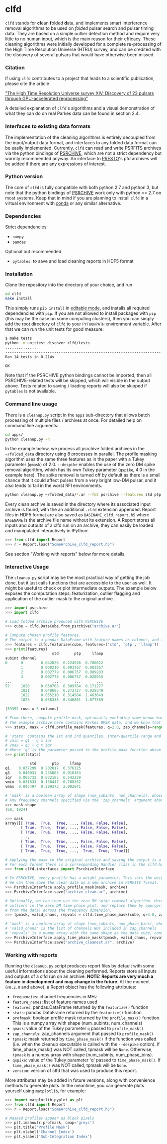 # clfd

``clfd`` stands for **cl**ean **f**olded **d**ata, and implements smart interference removal algorithms to be used on _folded_ pulsar search and pulsar timing data. They are based on a simple outlier detection method and require very little to no human input, which is the main reason for their efficacy. These cleaning algorithms were initially developed for a complete re-processing of the High Time Resolution Universe (HTRU) survey, and can be credited with the discovery of several pulsars that would have otherwise been missed. 

### Citation

If using ``clfd`` contributes to a project that leads to a scientific publication, please cite the article

["The High Time Resolution Universe survey XIV: Discovery of 23 pulsars through GPU-accelerated reprocessing"](https://arxiv.org/abs/1811.04929)

A detailed explanation of ``clfd``'s algorithms and a visual demonstration of what they can do on real Parkes data can be found in section 2.4.

### Interfaces to existing data formats

The implementation of the cleaning algorithms is entirely decoupled from the input/output data format, and interfaces to any folded data format can be easily implemented. Currently, ``clfd`` can read and write PSRFITS archives via the python bindings of [PSRCHIVE](http://psrchive.sourceforge.net/), which are not a strict dependency but warmly recommended anyway. An interface to [PRESTO](https://www.cv.nrao.edu/~sransom/presto/)'s pfd archives will be added if there are any expressions of interest.

### Python version

The core of ``clfd`` is fully compatible with both python 2.7 and python 3, but note that the python bindings of [PSRCHIVE](http://psrchive.sourceforge.net/) work only with python <= 2.7 on most systems. Keep that in mind if you are planning to install ``clfd`` in a virtual environment with [conda](https://conda.io/docs/user-guide/tasks/manage-environments.html) or any similar alternative.


### Dependencies

Strict dependencies:

- ``numpy``
- ``pandas``

Optional but recommended:

- ``pytables``: to save and load cleaning reports in HDF5 format

### Installation

Clone the repository into the directory of your choice, and run

```bash
cd clfd
make install
```

This simply runs ``pip install`` in [editable mode](https://pip.pypa.io/en/latest/reference/pip_install/#editable-installs), and installs all required dependencies with ``pip``. If you are not allowed to install packages with ``pip`` (this may be the case on some computing clusters), then you can simply add the root directory of ``clfd`` to your ``PYTHONPATH`` environment variable. After that we can run the unit tests for good measure:

```bash
$ make tests
python -m unittest discover clfd/tests
..............
----------------------------------------------------------------------
Ran 14 tests in 0.214s

OK
```

Note that if the PSRCHIVE python bindings cannot be imported, then all PSRCHIVE-related tests will be skipped, which will visible in the output above. Tests related to saving / loading reports will also be skipped if ``pytables`` is not available.

### Command line usage

There is a ``cleanup.py`` script in the ``apps`` sub-directory that allows batch processing of multiple files / archives at once. For detailed help on command line arguments:

```bash
cd apps/
python cleanup.py -h
```

In the example below, we process all psrchive folded archives in the ``~/folded_data`` directory using 8 processes in parallel. The profile masking algorithm uses the same three features as in the paper with a Tukey parameter (``qmask``) of 2.0. ``--despike`` enables the use of the zero DM spike removal algorithm, which has its own Tukey parameter (``qspike``, 4.0 in the example here). The spike removal is turned off by default as there is a small chance that it could affect pulses from a very bright low-DM pulsar, and it also tends to fail in the worst RFI environments.

```bash
python cleanup.py ~/folded_data/*.ar --fmt psrchive --features std ptp lfamp --qmask 2.0 --despike --qspike 4.0 --processes 8
```

Every clean archive is saved in the directory where its associated input archive is found, with the an additional ``.clfd`` extension appended. Report files in HDF5 format are also saved as ``BASENAME_clfd_report.h5`` where ``BASENAME`` is the archive file name without its extension. A Report stores all inputs and outputs of a clfd run on an archive, they can easily be loaded and manipulated interactively in IPython:

```python
>>> from clfd import Report
>>> r = Report.load("SomeArchive_clfd_report.h5")
```

See section "Working with reports" below for more details.


### Interactive Usage

The ``cleanup.py`` script may be the most practical way of getting the job done, but it just calls functions that are accessible to the user as well. It might be useful to check or plot intermediate outputs. The example below exposes the computation steps: featurization, outlier flagging and application of the outlier mask to the original archive.

```python
>>> import psrchive
>>> import clfd

# Load folded archive produced with PSRCHIVE
>>> cube = clfd.DataCube.from_psrchive("archive.ar")

# Compute chosen profile features.
# The output is a pandas DataFrame with feature names as columns, and (subint, channel) tuples as rows.
>>> features = clfd.featurize(cube, features=('std', 'ptp', 'lfamp'))
>>> print(features)
                     std       ptp     lfamp
subint channel                              
0      0        0.042826  0.224936  0.786012
       1        0.000210  0.003367  0.003367
       2        0.002779  0.006757  0.009283
       3        0.002778  0.006757  0.020955
...                  ...       ...       ...
57     1020     0.050708  0.309764  0.171277
       1021     0.048685  0.272727  0.928349
       1022     0.055210  0.314584  1.463649
       1023     0.058338  0.346801  1.077389

[59392 rows x 3 columns]

# From there, compute profile mask, optionally excluding some known bad channels from the analysis. 
# The example archive here contains Parkes BPSR data, and we know that the first 150 channels are always bad.
>>> stats, mask = clfd.profile_mask(features, q=2.0, zap_channels=range(150))

# 'stats' contains the 1st and 3rd quantiles, inter-quartile range and min/max acceptable values for each feature.
# vmin = q1 - q x iqr
# vmax = q3 + q x iqr
# Where 'q' is the parameter passed to the profile_mask function above.
>>> print(stats)

           std       ptp     lfamp
q1    0.037299  0.202817  0.376125
q3    0.040031  0.235003  0.918363
iqr   0.002733  0.032185  0.542239
vmin  0.031833  0.138447 -0.708352
vmax  0.045497  0.299373  2.002841

# 'mask' is a boolean array of shape (num_subints, num_channels), whose value is True for bad profiles.
# Any frequency channels specified via the 'zap_channels' argument above are forcibly set to True
>>> mask.shape
(58, 1024)

>>> mask
array([[ True,  True,  True, ..., False, False, False],
       [ True,  True,  True, ..., False, False, False],
       [ True,  True,  True, ..., False, False, False],
       ...,
       [ True,  True,  True, ..., False, False, False],
       [ True,  True,  True, ..., False, False, False],
       [ True,  True,  True, ...,  True,  True,  True]])

# Applying the mask to the original archive and saving the output is a format-dependent operation. 
# For each format there is a corresponding Handler class in the clfd.handlers sub-module, which implements methods to apply a mask to the original file and save the output.
>>> from clfd.interfaces import PsrchiveInterface

# In PSRCHIVE, every profile has a weight parameter. This sets the weight of every bad profile to 0.
# We can then save the clean data as a new archive in PSRFITS format.
>>> PsrchiveInterface.apply_profile_mask(mask, archive)
>>> PsrchiveInterface.save("archive_clean.ar", archive)

# Optionally, we can then use the zero DM spike removal algorithm. Here the idea is to look for
# outliers in the zero DM time-phase plot, and replace them by appropriate values (inferred 
# from the data) across the frequency dimension.
>>> tpmask, valid_chans, repvals = clfd.time_phase_mask(cube, q=4.0, zap_channels=zap_channels)

# 'mask' is a boolean array of shape (num_subints, num_phase_bins), whose value is True for bad time-phase bins.
# 'valid_chans' is the list of channels NOT included in zap_channels
# 'repvals' is a numpy array with the same shape as the data cube, containing appropriate replacement values
>>> PsrchiveInterface.apply_time_phase_mask(tpmask, valid_chans, repvals, archive)
>>> PsrchiveInterface.save("archive_cleanest.ar", archive)
```

### Working with reports

Running the ``cleanup.py`` script produces report files by default with some useful informations about the cleaning performed. Reports store all inputs and outputs of a clfd run on an archive. **NOTE: Reports are very much a feature in development and may change in the future**. At the moment (``v0.2.0`` and above), a Report object has the following attributes:

- ``frequencies``: channel frequencies in MHz
- ``feature_names``: list of feature names used
- ``features``: pandas.DataFrame returned by the ``featurize()`` function
- ``stats``: pandas.DataFrame returned by the ``featurize()`` function
- ``profmask``: boolean profile mask returned by the ``profile_mask()`` function. This is a numpy array with shape (num_subints, num_channels)
- ``qmask``: value of the Tukey parameter ``q`` passed to ``profile_mask()``
- ``zap_channels``: zap_channels argument that passed to ``profile_mask()``
- ``tpmask``: mask returned by ``time_phase_mask()`` if the function was called (i.e. when the cleanup executable is called with the ``--despike`` option). If time_phase_mask() was NOT called, tpmask will be ``None``. Otherwise, ``tpmask`` is a numpy array with shape (num_subints, num_phase_bins).
- ``qspike``: value of the Tukey parameter 'q' passed to ``time_phase_mask()``. If ``time_phase_mask()`` was NOT called, tpmask will be ``None``.
- ``version``: version of clfd that was used to produce this report.

More attributes may be added in future versions, along with convenience methods to generate plots. In the meantime, you can generate plots yourself using ``matplotlib``, for example:

```python
>>> import matplotlib.pyplot as plt
>>> from clfd import Report
>>> r = Report.load("SomeArchive_clfd_report.h5")

# Masked profiles appear as black pixels
>>> plt.imshow(r.profmask, cmap='greys')
>>> plt.title('Profile Mask')
>>> plt.xlabel('Channel Index')
>>> plt.ylabel('Sub-Integration Index')
```
